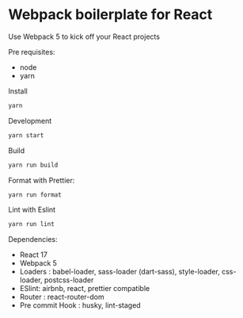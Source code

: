 # Webpack boilerplate for React

Use Webpack 5 to kick off your React projects

Pre requisites:

- node
- yarn

Install

```bash
yarn
```

Development

```bash
yarn start
```

Build

```bash
yarn run build
```

Format with Prettier:

```bash
yarn run format
```

Lint with Eslint

```bash
yarn run lint
```

Dependencies:

- React 17
- Webpack 5
- Loaders : babel-loader, sass-loader (dart-sass), style-loader, css-loader, postcss-loader
- ESlint: airbnb, react, prettier compatible
- Router : react-router-dom
- Pre commit Hook : husky, lint-staged
